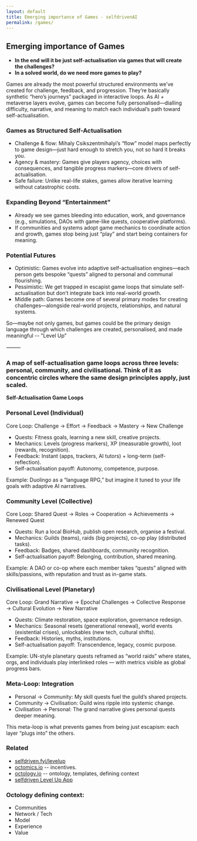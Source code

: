 ```yaml
---
layout: default
title: Emerging importance of Games - selfdrivenAI
permalink: /games/
---
```


## Emerging importance of Games

- **In the end will it be just self-actualisation via games that will create the challenges?**
- **In a solved world, do we need more games to play?**

Games are already the most powerful structured environments we’ve created for challenge, feedback, and progression. They’re basically synthetic “hero’s journeys” packaged in interactive loops. As AI + metaverse layers evolve, games can become fully personalised—dialling difficulty, narrative, and meaning to match each individual’s path toward self-actualisation.

### Games as Structured Self-Actualisation
- Challenge & flow: Mihaly Csikszentmihalyi’s “flow” model maps perfectly to game design—just hard enough to stretch you, not so hard it breaks you.
- Agency & mastery: Games give players agency, choices with consequences, and tangible progress markers—core drivers of self-actualisation.
- Safe failure: Unlike real-life stakes, games allow iterative learning without catastrophic costs.

### Expanding Beyond “Entertainment”
- Already we see games bleeding into education, work, and governance (e.g., simulations, DAOs with game-like quests, cooperative platforms).
- If communities and systems adopt game mechanics to coordinate action and growth, games stop being just “play” and start being containers for meaning.

### Potential Futures
- Optimistic: Games evolve into adaptive self-actualisation engines—each person gets bespoke “quests” aligned to personal and communal flourishing.
- Pessimistic: We get trapped in escapist game loops that simulate self-actualisation but don’t integrate back into real-world growth.
- Middle path: Games become one of several primary modes for creating challenges—alongside real-world projects, relationships, and natural systems.

So—maybe not only games, but games could be the primary design language through which challenges are created, personalised, and made meaningful -- "Level Up"

⸻

### A map of self-actualisation game loops across three levels: personal, community, and civilisational. Think of it as concentric circles where the same design principles apply, just scaled.

**Self-Actualisation Game Loops**

### Personal Level (Individual)

Core Loop: Challenge → Effort → Feedback → Mastery → New Challenge
- Quests: Fitness goals, learning a new skill, creative projects.
- Mechanics: Levels (progress markers), XP (measurable growth), loot (rewards, recognition).
- Feedback: Instant (apps, trackers, AI tutors) + long-term (self-reflection).
- Self-actualisation payoff: Autonomy, competence, purpose.

Example: Duolingo as a “language RPG,” but imagine it tuned to your life goals with adaptive AI narratives.

### Community Level (Collective)

Core Loop: Shared Quest → Roles → Cooperation → Achievements → Renewed Quest
- Quests: Run a local BioHub, publish open research, organise a festival.
- Mechanics: Guilds (teams), raids (big projects), co-op play (distributed tasks).
- Feedback: Badges, shared dashboards, community recognition.
- Self-actualisation payoff: Belonging, contribution, shared meaning.

Example: A DAO or co-op where each member takes “quests” aligned with skills/passions, with reputation and trust as in-game stats.

### Civilisational Level (Planetary)

Core Loop: Grand Narrative → Epochal Challenges → Collective Response → Cultural Evolution → New Narrative
- Quests: Climate restoration, space exploration, governance redesign.
- Mechanics: Seasonal resets (generational renewal), world events (existential crises), unlockables (new tech, cultural shifts).
- Feedback: Histories, myths, institutions.
- Self-actualisation payoff: Transcendence, legacy, cosmic purpose.

Example: UN-style planetary quests reframed as “world raids” where states, orgs, and individuals play interlinked roles — with metrics visible as global progress bars.

### Meta-Loop: Integration
- Personal → Community: My skill quests fuel the guild’s shared projects.
- Community → Civilisation: Guild wins ripple into systemic change.
- Civilisation → Personal: The grand narrative gives personal quests deeper meaning.

This meta-loop is what prevents games from being just escapism: each layer “plugs into” the others.

### Related
- [selfdriven.fyi/levelup](https://selfdriven.fyi/levelup)
- [octomics.io](https://octomics.io) -- incentives.
- [octology.io](https://octology.io) -- ontology, templates, defining context
- [selfdriven Level Up App](https://selfdriven.app)

### Octology defining context:
- Communities 
- Network / Tech
- Model
- Experience
- Value